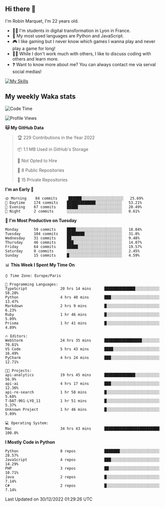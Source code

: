 ## Hi there 👋

I'm Robin Marquet, I'm 22 years old.

- 👨‍💻 I'm students in digital transformation in Lyon in France.
- 🌱 My most used languages are Python and JavaScript.
- 🎮 I like gaming but I never know which games I wanna play and never play a game for long!
- 👯‍♀️ While I don't work much with others, I like to discuss coding with others and learn more.
- ❓ Want to know more about me? You can always contact me via serval social medias!

[![My Skills](https://skillicons.dev/icons?i=js,html,css,docker,express,figma,firebase,graphql,mongodb,mysql,nodejs,py,react,ts,vue)](https://skillicons.dev)

## My weekly Waka stats

<!--START_SECTION:waka-->
![Code Time](http://img.shields.io/badge/Code%20Time-3%2C119%20hrs%2047%20mins-blue)

![Profile Views](http://img.shields.io/badge/Profile%20Views-0-blue)

**🐱 My GitHub Data** 

> 🏆 229 Contributions in the Year 2022
 > 
> 📦 1.1 MB Used in GitHub's Storage 
 > 
> 🚫 Not Opted to Hire
 > 
> 📜 8 Public Repositories 
 > 
> 🔑 15 Private Repositories  
 > 
**I'm an Early 🐤** 

```text
🌞 Morning    84 commits     ██████░░░░░░░░░░░░░░░░░░░   25.69% 
🌆 Daytime    174 commits    █████████████░░░░░░░░░░░░   53.21% 
🌃 Evening    67 commits     █████░░░░░░░░░░░░░░░░░░░░   20.49% 
🌙 Night      2 commits      ░░░░░░░░░░░░░░░░░░░░░░░░░   0.61%

```
📅 **I'm Most Productive on Tuesday** 

```text
Monday       59 commits     ████░░░░░░░░░░░░░░░░░░░░░   18.04% 
Tuesday      104 commits    ████████░░░░░░░░░░░░░░░░░   31.8% 
Wednesday    31 commits     ██░░░░░░░░░░░░░░░░░░░░░░░   9.48% 
Thursday     46 commits     ███░░░░░░░░░░░░░░░░░░░░░░   14.07% 
Friday       64 commits     █████░░░░░░░░░░░░░░░░░░░░   19.57% 
Saturday     8 commits      ░░░░░░░░░░░░░░░░░░░░░░░░░   2.45% 
Sunday       15 commits     █░░░░░░░░░░░░░░░░░░░░░░░░   4.59%

```


📊 **This Week I Spent My Time On** 

```text
⌚︎ Time Zone: Europe/Paris

💬 Programming Languages: 
TypeScript               20 hrs 14 mins      ██████████████░░░░░░░░░░░   58.28% 
Python                   4 hrs 40 mins       ███░░░░░░░░░░░░░░░░░░░░░░   13.47% 
Markdown                 2 hrs 9 mins        █░░░░░░░░░░░░░░░░░░░░░░░░   6.23% 
Ruby                     1 hr 46 mins        █░░░░░░░░░░░░░░░░░░░░░░░░   5.09% 
Prisma                   1 hr 41 mins        █░░░░░░░░░░░░░░░░░░░░░░░░   4.89%

🔥 Editors: 
WebStorm                 24 hrs 35 mins      █████████████████░░░░░░░░   70.81% 
VS Code                  5 hrs 43 mins       ████░░░░░░░░░░░░░░░░░░░░░   16.49% 
PyCharm                  4 hrs 24 mins       ███░░░░░░░░░░░░░░░░░░░░░░   12.71%

🐱‍💻 Projects: 
api-analytics            19 hrs 45 mins      ██████████████░░░░░░░░░░░   56.9% 
api-ai                   4 hrs 17 mins       ███░░░░░░░░░░░░░░░░░░░░░░   12.36% 
api-re-search            1 hr 58 mins        █░░░░░░░░░░░░░░░░░░░░░░░░   5.68% 
T-DAT-901-LYO_11         1 hr 51 mins        █░░░░░░░░░░░░░░░░░░░░░░░░   5.37% 
Unknown Project          1 hr 46 mins        █░░░░░░░░░░░░░░░░░░░░░░░░   5.09%

💻 Operating System: 
Mac                      34 hrs 43 mins      █████████████████████████   100.0%

```

**I Mostly Code in Python** 

```text
Python                   8 repos             ███████░░░░░░░░░░░░░░░░░░   28.57% 
JavaScript               4 repos             ███░░░░░░░░░░░░░░░░░░░░░░   14.29% 
PHP                      3 repos             ██░░░░░░░░░░░░░░░░░░░░░░░   10.71% 
Java                     2 repos             █░░░░░░░░░░░░░░░░░░░░░░░░   7.14% 
C#                       2 repos             █░░░░░░░░░░░░░░░░░░░░░░░░   7.14%

```



 Last Updated on 30/12/2022 01:29:26 UTC
<!--END_SECTION:waka-->
